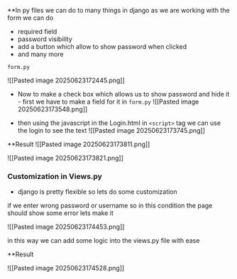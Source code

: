 
**In py files we can do to many things in django as we are working with the form we can do  
- required field
- password visibility
- add a button which allow to show password when clicked
- and many more

`form.py`

![[Pasted image 20250623172445.png]]

 - Now to make a check box which allows us to show password and hide it - first we have to make a field for it in `form.py`
	![[Pasted image 20250623173548.png]]

- then using the javascript in the Login.html in `<script>` tag we can use the login to see the text
	![[Pasted image 20250623173745.png]]


**Result
![[Pasted image 20250623173811.png]]


![[Pasted image 20250623173821.png]]


### Customization in Views.py

- django is pretty flexible so lets do some customization 

if we enter wrong password or username so in this condition the page should show some error lets make it 

![[Pasted image 20250623174453.png]]

in this way we can add some logic into the views.py file with ease

**Result

![[Pasted image 20250623174528.png]]

